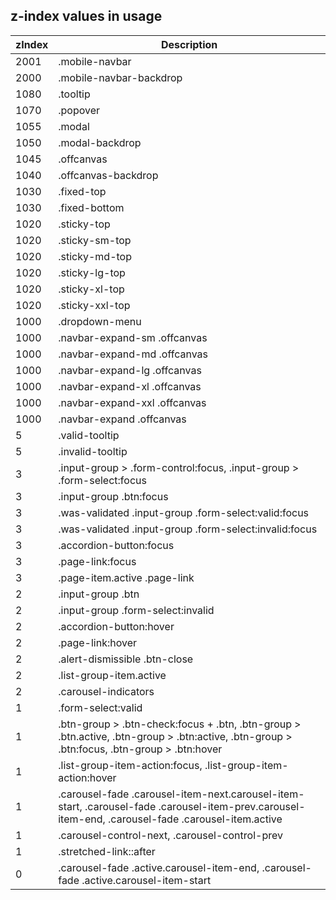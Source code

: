 ## z-index values in usage

| zIndex | Description                                                                                                                                        |
|--------|----------------------------------------------------------------------------------------------------------------------------------------------------|
| 2001   | .mobile-navbar                                                                                                                                     |
| 2000   | .mobile-navbar-backdrop                                                                                                                            |
| 1080   | .tooltip                                                                                                                                           |
| 1070   | .popover                                                                                                                                           |
| 1055   | .modal                                                                                                                                             |
| 1050   | .modal-backdrop                                                                                                                                    |
| 1045   | .offcanvas                                                                                                                                         |
| 1040   | .offcanvas-backdrop                                                                                                                                |
| 1030   | .fixed-top                                                                                                                                         |
| 1030   | .fixed-bottom                                                                                                                                      |
| 1020   | .sticky-top                                                                                                                                        |
| 1020   | .sticky-sm-top                                                                                                                                     |
| 1020   | .sticky-md-top                                                                                                                                     |
| 1020   | .sticky-lg-top                                                                                                                                     |
| 1020   | .sticky-xl-top                                                                                                                                     |
| 1020   | .sticky-xxl-top                                                                                                                                    |
| 1000   | .dropdown-menu                                                                                                                                     |
| 1000   | .navbar-expand-sm .offcanvas                                                                                                                       |
| 1000   | .navbar-expand-md .offcanvas                                                                                                                       |
| 1000   | .navbar-expand-lg .offcanvas                                                                                                                       |
| 1000   | .navbar-expand-xl .offcanvas                                                                                                                       |
| 1000   | .navbar-expand-xxl .offcanvas                                                                                                                      |
| 1000   | .navbar-expand .offcanvas                                                                                                                          |
| 5      | .valid-tooltip                                                                                                                                     |
| 5      | .invalid-tooltip                                                                                                                                   |
| 3      | .input-group > .form-control:focus, .input-group > .form-select:focus                                                                              |
| 3      | .input-group .btn:focus                                                                                                                            |
| 3      | .was-validated .input-group .form-select:valid:focus                                                                                               |
| 3      | .was-validated .input-group .form-select:invalid:focus                                                                                             |
| 3      | .accordion-button:focus                                                                                                                            |
| 3      | .page-link:focus                                                                                                                                   |
| 3      | .page-item.active .page-link                                                                                                                       |
| 2      | .input-group .btn                                                                                                                                  |
| 2      | .input-group .form-select:invalid                                                                                                                  |
| 2      | .accordion-button:hover                                                                                                                            |
| 2      | .page-link:hover                                                                                                                                   |
| 2      | .alert-dismissible .btn-close                                                                                                                      |
| 2      | .list-group-item.active                                                                                                                            |
| 2      | .carousel-indicators                                                                                                                               |
| 1      | .form-select:valid                                                                                                                                 |
| 1      | .btn-group > .btn-check:focus + .btn, .btn-group > .btn.active, .btn-group > .btn:active, .btn-group > .btn:focus, .btn-group > .btn:hover         |
| 1      | .list-group-item-action:focus, .list-group-item-action:hover                                                                                       |
| 1      | .carousel-fade .carousel-item-next.carousel-item-start, .carousel-fade .carousel-item-prev.carousel-item-end, .carousel-fade .carousel-item.active |
| 1      | .carousel-control-next, .carousel-control-prev                                                                                                     |
| 1      | .stretched-link::after                                                                                                                             |
| 0      | .carousel-fade .active.carousel-item-end, .carousel-fade .active.carousel-item-start                                                               |